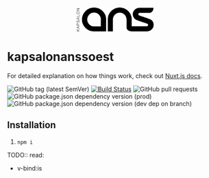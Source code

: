 <p align="center">
    <img width="180" src="assets/logo.svg" alt="logo">  
</p>

# kapsalonanssoest

For detailed explanation on how things work, check out [Nuxt.js docs](https://nuxtjs.org).

![GitHub tag (latest SemVer)](https://img.shields.io/github/v/tag/codefield-nl/briq?label=Version&color)
[![Build Status](https://img.shields.io/endpoint.svg?url=https%3A%2F%2Factions-badge.atrox.dev%2Fcodefield-nl%2Fbriq%2Fbadge%3Fref%3Dmaster&style=flat)](https://actions-badge.atrox.dev/codefield-nl/briq/goto?ref=master)
![GitHub pull requests](https://img.shields.io/github/issues-pr/codefield-nl/briq?logo=git&color=red)
![GitHub package.json dependency version (prod)](https://img.shields.io/github/package-json/dependency-version/codefield-nl/briq/@angular/core?label=Angular&logo=angular&color=crimson)
![GitHub package.json dependency version (dev dep on branch)](https://img.shields.io/github/package-json/dependency-version/codefield-nl/briq/dev/typescript?logo=typescript)

## Installation
1. `npm i`

TODO:: read: 
- v-bind:is
<!-- dynamic components -->
<component v-bind:is = "view"></component>